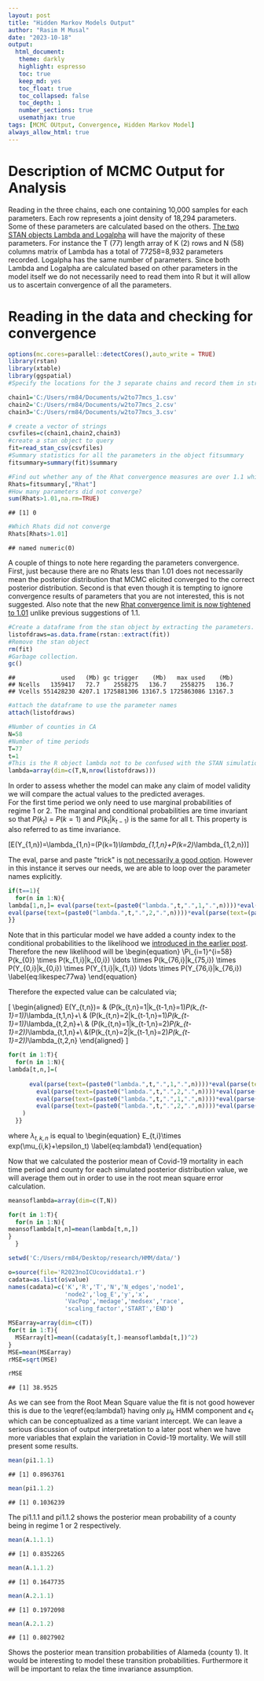 ```yaml
---
layout: post
title: "Hidden Markov Models Output"
author: "Rasim M Musal"
date: "2023-10-18"
output:
  html_document:
   theme: darkly
   highlight: espresso
   toc: true
   keep_md: yes
   toc_float: true
   toc_collapsed: false
   toc_depth: 1
   number_sections: true
   usemathjax: true
tags: [MCMC OUtput, Convergence, Hidden Markov Model]
always_allow_html: true
---
```

<script type="text/x-mathjax-config">
MathJax.Hub.Config({
  TeX: { 
      equationNumbers: {
 
            autoNumber: "all",
            formatNumber: function (n) {return +n}
      } 
  }
});
</script>



# Description of MCMC Output for Analysis
Reading in the three chains, each one containing 10,000 samples for each parameters. Each row represents a joint density of 18,294 parameters. Some of these parameters are calculated based on the others. [The two STAN objects Lambda and Logalpha](https://mmusal.github.io/blog/2023/Hidden-Markov-Models-with-STAN/#trpr) will have the majority of these parameters.  For instance the T (77) length array of K (2) rows and N (58) columns matrix of Lambda has a total of 77*2*58=8,932 parameters recorded. Logalpha has the same number of parameters. Since both Lambda and Logalpha are calculated based on other parameters in the model itself we do not necessarily need to read them into R but it will allow us to ascertain convergence of all the parameters. 

# Reading in the data and checking for convergence


```r
options(mc.cores=parallel::detectCores(),auto_write = TRUE)
library(rstan)
library(xtable)
library(ggspatial)
#Specify the locations for the 3 separate chains and record them in strings

chain1='C:/Users/rm84/Documents/w2to77mcs_1.csv'
chain2='C:/Users/rm84/Documents/w2to77mcs_2.csv'
chain3='C:/Users/rm84/Documents/w2to77mcs_3.csv'

# create a vector of strings
csvfiles=c(chain1,chain2,chain3)
#create a stan object to query 
fit=read_stan_csv(csvfiles)
#Summary statistics for all the parameters in the object fitsummary
fitsummary=summary(fit)$summary

#Find out whether any of the Rhat convergence measures are over 1.1 which will flag non-convergence 
Rhats=fitsummary[,"Rhat"]
#How many parameters did not converge?
sum(Rhats>1.01,na.rm=TRUE)
```

```
## [1] 0
```

```r
#Which Rhats did not converge
Rhats[Rhats>1.01]
```

```
## named numeric(0)
```

A couple of things to note here regarding the parameters convergence. First, just because there are no Rhats less than 1.01 does not necessarily mean the posterior distribution that MCMC elicited converged to the correct posterior distribution. Second is that even though it is tempting to ignore convergence results of parameters that you are not interested, this is not suggested.
Also note that the new [Rhat convergence limit is now tightened to 1.01](https://projecteuclid.org/journals/bayesian-analysis/volume-16/issue-2/Rank-Normalization-Folding-and-Localization--An-Improved-R%cb%86-for/10.1214/20-BA1221.full) unlike previous suggestions of 1.1.



```r
#Create a dataframe from the stan object by extracting the parameters.
listofdraws=as.data.frame(rstan::extract(fit))
#Remove the stan object
rm(fit)
#Garbage collection.
gc()
```

```
##             used   (Mb) gc trigger    (Mb)   max used    (Mb)
## Ncells   1359417   72.7    2558275   136.7    2558275   136.7
## Vcells 551428230 4207.1 1725881306 13167.5 1725863086 13167.3
```

```r
#attach the dataframe to use the parameter names
attach(listofdraws)

#Number of counties in CA
N=58
#Number of time periods
T=77
t=1
#This is the R object lambda not to be confused with the STAN simulation values
lambda=array(dim=c(T,N,nrow(listofdraws)))
```

In order to assess whether the model can make any claim of model validity we will compare the actual values to the predicted averages.    
For the first time period we only need to use marginal probabilities of regime 1 or 2. The marginal and conditional probabilities are time invariant so that $P(k_{t})$ = $P(k=1)$ and $P(k_{t}|k_{t-1})$ is the same for all t. This property is also referred to as time invariance. 


\[E(Y_{1,n})=\lambda_{1,n}=(P(k=1)*\lambda_{1,1,n}+P(k=2)*\lambda_{1,2,n})\]

The eval, parse and paste "trick" is [not necessarily a good option](https://yihui.org/en/2023/02/eval-parse/). However in this instance it serves our needs, we are able to loop over the parameter names explicitly. 


```r
if(t==1){
  for(n in 1:N){
lambda[1,n,]= eval(parse(text=(paste0("lambda.",t,".",1,".",n))))*eval(parse(text=(paste0("pi1.",1,".1"))))+
eval(parse(text=(paste0("lambda.",t,".",2,".",n))))*eval(parse(text=(paste0("pi1.",1,".2"))))  
}}
```
Note that in this particular model we have added a county index to the conditional probabilities to the likelihood we [introduced in the earlier post](https://mmusal.github.io/blog/2023/Hidden-Markov-Models/#mjx-eqn-eqlikespec77). Therefore the new likelihood will be
\begin{equation}
\Pi_{i=1}^{i=58} P(k_{0}) \times P(k_{1,i}|k_{0,i}) \ldots \times P(k_{76,i}|k_{75,i}) \times P(Y_{0,i}|k_{0,i}) \times P(Y_{1,i}|k_{1,i}) \ldots \times P(Y_{76,i}|k_{76,i}) \label{eq:likespec77wa} 
\end{equation}

Therefore the expected value can be calculated via;

\[
\begin{aligned}
E(Y_{t,n})= & (P(k_{t,n}=1|k_{t-1,n}=1)*P(k_{t-1}=1))*\lambda_{t,1,n}+\\
& (P(k_{t,n}=2|k_{t-1,n}=1)*P(k_{t-1}=1))*\lambda_{t,2,n}+\\
& (P(k_{t,n}=1|k_{t-1,n}=2)*P(k_{t-1}=2))*\lambda_{t,1,n}+\\
&(P(k_{t,n}=2|k_{t-1,n}=2)*P(k_{t-1}=2))*\lambda_{t,2,n}
\end{aligned}
\]


```r
for(t in 1:T){
  for(n in 1:N){
lambda[t,n,]=(
      
      eval(parse(text=(paste0("lambda.",t,".",1,".",n))))*eval(parse(text=(paste0("A.",1,".",n,".",1))))*eval(parse(text=(paste0("pi1.",1,".1"))))+
        eval(parse(text=(paste0("lambda.",t,".",2,".",n))))*eval(parse(text=(paste0("A.",1,".",n,".",2))))*eval(parse(text=(paste0("pi1.",1,".1"))))+ 
        eval(parse(text=(paste0("lambda.",t,".",1,".",n))))*eval(parse(text=(paste0("A.",2,".",n,".",1))))*eval(parse(text=(paste0("pi1.",1,".2"))))+
        eval(parse(text=(paste0("lambda.",t,".",2,".",n))))*eval(parse(text=(paste0("A.",2,".",n,".",2))))*eval(parse(text=(paste0("pi1.",1,".2"))))
    )
  }}
```
where $\lambda_{t,k,n}$ is equal to 
\begin{equation}
E_{t,i}\times exp(\mu_{i,k}+\epsilon_t)
\label{eq:lambda1} 
\end{equation}

Now that we calculated the posterior mean of Covid-19 mortality in each time period and county for each simulated posterior distribution value, we will average them out in order to use in the root mean square error calculation. 


```r
meansoflambda=array(dim=c(T,N))

for(t in 1:T){
  for(n in 1:N){
meansoflambda[t,n]=mean(lambda[t,n,])
}
  }

setwd('C:/Users/rm84/Desktop/research/HMM/data/')

o=source(file='R2023noICUcoviddata1.r')
cadata=as.list(o$value)
names(cadata)=c('K','R','T','N','N_edges','node1',
                'node2','log_E','y','x',
                'VacPop','medage','medsex','race',
                'scaling_factor','START','END')

MSEarray=array(dim=c(T))
for(t in 1:T){
  MSEarray[t]=mean((cadata$y[t,]-meansoflambda[t,])^2)
}
MSE=mean(MSEarray)
rMSE=sqrt(MSE)

rMSE
```

```
## [1] 38.9525
```
As we can see from the Root Mean Square value the fit is not good however this is due to the \eqref{eq:lambda1} having only $\mu_{k}$ HMM component and $\epsilon_{t}$ which can be conceptualized as a time variant intercept. 
We can leave a serious discussion of output interpretation to a later post when we have more variables that explain the variation in Covid-19 mortality. We will still present some results. 


```r
mean(pi1.1.1)
```

```
## [1] 0.8963761
```

```r
mean(pi1.1.2)
```

```
## [1] 0.1036239
```
The pi1.1.1 and pi1.1.2 shows the posterior mean probability of a county being in regime 1 or 2 respectively. 


```r
mean(A.1.1.1)
```

```
## [1] 0.8352265
```

```r
mean(A.1.1.2)
```

```
## [1] 0.1647735
```

```r
mean(A.2.1.1)
```

```
## [1] 0.1972098
```

```r
mean(A.2.1.2)
```

```
## [1] 0.8027902
```

Shows the posterior mean transition probabilities of Alameda (county 1). It would be interesting to model these transition probabilities. Furthermore it will be important to relax the time invariance assumption.  
